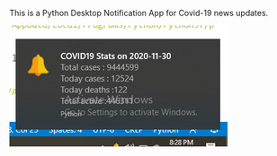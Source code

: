 This is a Python Desktop Notification App for Covid-19 news updates.

![Result](https://github.com/nootz1999/Learning/blob/main/DesktopNotificationForCovid/Desktop.png)

